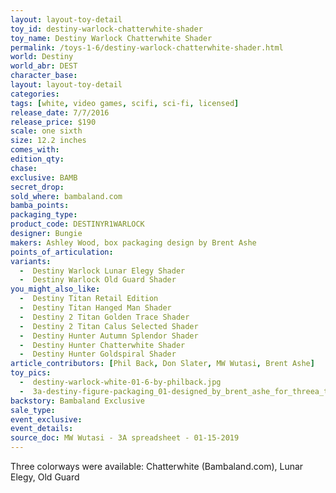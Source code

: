```yaml
---
layout: layout-toy-detail 
toy_id: destiny-warlock-chatterwhite-shader
toy_name: Destiny Warlock Chatterwhite Shader
permalink: /toys-1-6/destiny-warlock-chatterwhite-shader.html
world: Destiny
world_abr: DEST
character_base: 
layout: layout-toy-detail
categories: 
tags: [white, video games, scifi, sci-fi, licensed]
release_date: 7/7/2016
release_price: $190 
scale: one sixth
size: 12.2 inches
comes_with: 
edition_qty: 
chase: 
exclusive: BAMB
secret_drop: 
sold_where: bambaland.com
bamba_points: 
packaging_type: 
product_code: DESTINYR1WARLOCK
designer: Bungie
makers: Ashley Wood, box packaging design by Brent Ashe 
points_of_articulation: 
variants: 
  -  Destiny Warlock Lunar Elegy Shader
  -  Destiny Warlock Old Guard Shader
you_might_also_like: 
  -  Destiny Titan Retail Edition
  -  Destiny Titan Hanged Man Shader
  -  Destiny 2 Titan Golden Trace Shader
  -  Destiny 2 Titan Calus Selected Shader
  -  Destiny Hunter Autumn Splendor Shader
  -  Destiny Hunter Chatterwhite Shader
  -  Destiny Hunter Goldspiral Shader
article_contributors: [Phil Back, Don Slater, MW Wutasi, Brent Ashe]
toy_pics: 
  -  destiny-warlock-white-01-6-by-philback.jpg
  -  3a-destiny-figure-packaging_01-designed_by_brent_ashe_for_threea_toys.jpg
backstory: Bambaland Exclusive
sale_type: 
event_exclusive: 
event_details: 
source_doc: MW Wutasi - 3A spreadsheet - 01-15-2019
---
```

Three colorways were available: Chatterwhite (Bambaland.com), Lunar Elegy, Old Guard 
